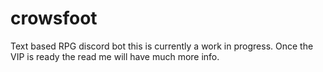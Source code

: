 # crowsfoot
Text based RPG discord bot this is currently a work in progress.
Once the VIP is ready the read me will have much more info.

